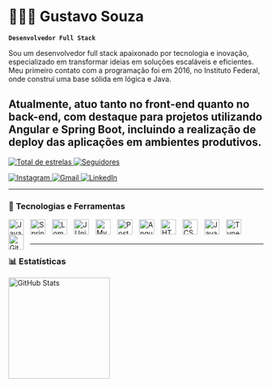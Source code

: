 # 👨🏿‍💻 Gustavo Souza

**`Desenvolvedor Full Stack`**

Sou um desenvolvedor full stack apaixonado por tecnologia e inovação, especializado em transformar ideias em soluções escaláveis e eficientes. Meu primeiro contato com a programação foi em 2016, no Instituto Federal, onde construí uma base sólida em lógica e Java. 

Atualmente, atuo tanto no front-end quanto no back-end, com destaque para projetos utilizando Angular e Spring Boot, incluindo a realização de deploy das aplicações em ambientes produtivos.
---

<p align="left">
  <a href="https://github.com/Gustavolrsc?tab=repositories&sort=stargazers" target="_blank">
    <img 
      alt="Total de estrelas" 
      title="Total de estrelas no GitHub" 
      src="https://custom-icon-badges.demolab.com/github/stars/Gustavolrsc?color=55960c&style=for-the-badge&labelColor=488207&logo=star&label=Estrelas" 
    />
  </a>
  <a href="https://github.com/Gustavolrsc?tab=followers" target="_blank">
    <img 
      alt="Seguidores" 
      title="Me siga no GitHub" 
      src="https://custom-icon-badges.demolab.com/github/followers/Gustavolrsc?color=236ad3&labelColor=1155ba&style=for-the-badge&logo=github&label=Seguidores&logoColor=white" 
    />
  </a>
</p>

<p align="left">
  <a href="https://www.instagram.com/_gurx/" target="_blank">
    <img 
      alt="Instagram" 
      title="Instagram" 
      src="https://custom-icon-badges.demolab.com/badge/-Instagram-e4405f?style=for-the-badge&logo=instagram&logoColor=white" 
    />
  </a>
  <a href="mailto:gustavolrsc@gmail.com" target="_blank">
    <img 
      alt="Gmail" 
      title="Enviar um e-mail" 
      src="https://custom-icon-badges.demolab.com/badge/-Gmail-d14836?style=for-the-badge&logo=gmail&logoColor=white" 
    />
  </a>
  <a href="https://www.linkedin.com/in/Gustavolrsc/" target="_blank">
    <img 
      alt="LinkedIn" 
      title="LinkedIn" 
      src="https://custom-icon-badges.demolab.com/badge/-LinkedIn-0a66c2?style=for-the-badge&logo=linkedin&logoColor=white" 
    />
  </a>
</p>

---

### 🤖 Tecnologias e Ferramentas

<img align="left" alt="Java" title="Java" width="30px" style="padding-right: 10px;" src="https://cdn.jsdelivr.net/gh/devicons/devicon/icons/java/java-original.svg" />
<img align="left" alt="Spring Boot" title="Spring Boot" width="30px" style="padding-right: 10px;" src="https://cdn.jsdelivr.net/gh/devicons/devicon/icons/spring/spring-original.svg" />
<img align="left" alt="Lombok" title="Lombok" width="30px" style="padding-right: 10px;" src="https://cdn.jsdelivr.net/gh/devicons/devicon/icons/lombok/lombok-original.svg" />
<img align="left" alt="JUnit" title="JUnit" width="30px" style="padding-right: 10px;" src="https://cdn.jsdelivr.net/gh/devicons/devicon/icons/junit/junit-plain.svg" />
<img align="left" alt="MySQL" title="MySQL" width="30px" style="padding-right: 10px;" src="https://cdn.jsdelivr.net/gh/devicons/devicon/icons/mysql/mysql-original.svg" />
<img align="left" alt="PostgreSQL" title="PostgreSQL" width="30px" style="padding-right: 10px;" src="https://cdn.jsdelivr.net/gh/devicons/devicon/icons/postgresql/postgresql-original.svg" />
<img align="left" alt="Angular" title="Angular" width="30px" style="padding-right: 10px;" src="https://cdn.jsdelivr.net/gh/devicons/devicon/icons/angularjs/angularjs-original.svg" />
<img align="left" alt="HTML" title="HTML" width="30px" style="padding-right: 10px;" src="https://cdn.jsdelivr.net/gh/devicons/devicon/icons/html5/html5-original.svg" />
<img align="left" alt="CSS" title="CSS" width="30px" style="padding-right: 10px;" src="https://cdn.jsdelivr.net/gh/devicons/devicon/icons/css3/css3-original.svg" />
<img align="left" alt="JavaScript" title="JavaScript" width="30px" style="padding-right: 10px;" src="https://cdn.jsdelivr.net/gh/devicons/devicon/icons/javascript/javascript-original.svg" />
<img align="left" alt="TypeScript" title="TypeScript" width="30px" style="padding-right: 10px;" src="https://cdn.jsdelivr.net/gh/devicons/devicon/icons/typescript/typescript-original.svg" />
<img align="left" alt="Git" title="Git" width="30px" style="padding-right: 10px;" src="https://cdn.jsdelivr.net/gh/devicons/devicon/icons/git/git-original.svg" />

<br/><br/>


---

### 📊 Estatísticas

<img 
  align="left" 
  alt="GitHub Stats" 
  height="200" 
  src="https://github-readme-stats.vercel.app/api/top-langs/?username=Gustavolrsc&theme=tokyonight&layout=compact&custom_title=Tecnologias&langs_count=9" 
/>
